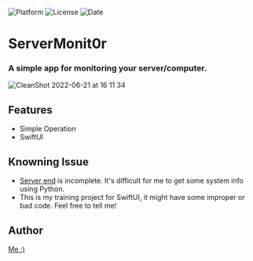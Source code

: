 ![Platform](https://img.shields.io/badge/platform-iOS-orange)
![License](https://img.shields.io/github/license/allen870619/ServerMonit0r?style=flat)
![Date](https://img.shields.io/github/last-commit/allen870619/ServerMonit0r?style=flat)
# ServerMonit0r
### A simple app for monitoring your server/computer.
![CleanShot 2022-06-21 at 16 11 34](https://user-images.githubusercontent.com/32888552/174751133-019d2dd2-bff9-4761-b872-5b9368c8ad4f.png)

## Features
* Simple Operation
* SwiftUI

## Knowning Issue
* [Server end](https://github.com/allen870619/ServerMonit0r-server) is incomplete. It's difficult for me to get some system info using Python.
* This is my training project for SwiftUI, it might have some improper or bad code. Feel free to tell me!

## Author
[Me :)](https://github.com/allen870619)
